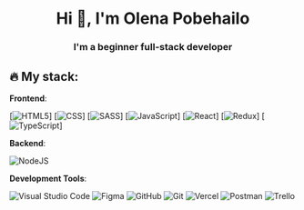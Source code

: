 <h1 align="center"> Hi 👋, I'm Olena Pobehailo</h1>
<h3 align="center"> I'm a beginner full-stack developer</h3>

## :fire: My stack:

**Frontend**:

[![HTML5](https://img.shields.io/badge/html5-%23E34F26.svg?style=for-the-badge&logo=html5&logoColor=white)]
[![CSS](https://img.shields.io/badge/CSS3-1572B6?style=for-the-badge&logo=css3&logoColor=white)]
[![SASS](https://img.shields.io/badge/SASS-hotpink.svg?style=for-the-badge&logo=SASS&logoColor=white)]
[![JavaScript](https://img.shields.io/badge/javascript-%23323330.svg?style=for-the-badge&logo=javascript&logoColor=%23F7DF1E)]
[![React](https://img.shields.io/badge/react-%2320232a.svg?style=for-the-badge&logo=react&logoColor=%2361DAFB)]
[![Redux](https://img.shields.io/badge/redux-%23593d88.svg?style=for-the-badge&logo=redux&logoColor=white)]
[![TypeScript](https://img.shields.io/badge/typescript-%23007ACC.svg?style=for-the-badge&logo=typescript&logoColor=white)]

**Backend**:

![NodeJS](https://img.shields.io/badge/node.js-6DA55F?style=for-the-badge&logo=node.js&logoColor=white)

**Development Tools**:

![Visual Studio Code](https://img.shields.io/badge/Visual%20Studio%20Code-0078d7.svg?style=for-the-badge&logo=visual-studio-code&logoColor=white) 
![Figma](https://img.shields.io/badge/Figma-%23F24E1E.svg?style=for-the-badge&logo=figma&logoColor=white) 
![GitHub](https://img.shields.io/badge/GitHub-%23121011.svg?style=for-the-badge&logo=github&logoColor=white) 
![Git](https://img.shields.io/badge/Git-%23F05033.svg?style=for-the-badge&logo=git&logoColor=white) 
![Vercel](https://img.shields.io/badge/Vercel-%23000000.svg?style=for-the-badge&logo=vercel&logoColor=white) 
![Postman](https://img.shields.io/badge/Postman-FF6C37?style=for-the-badge&logo=postman&logoColor=white) 
![Trello](https://img.shields.io/badge/Trello-%23026AA7.svg?style=for-the-badge&logo=Trello&logoColor=white)

<!--
**OlenaPobehailo/OlenaPobehailo** is a ✨ _special_ ✨ repository because its `README.md` (this file) appears on your GitHub profile.

Here are some ideas to get you started:

- 🔭 I’m currently working on ...
- 🌱 I’m currently learning ...
- 👯 I’m looking to collaborate on ...
- 🤔 I’m looking for help with ...
- 💬 Ask me about ...
- 📫 How to reach me: ...
- 😄 Pronouns: ...
- ⚡ Fun fact: ...
-->
